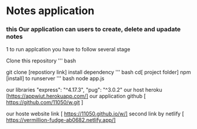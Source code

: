 # Notes application
### this Our application can users to create, delete and upadate notes

1 to run applcation you have to follow several stage

Clone this repository
''' bash

git clone [repostiory link]
install dependency 
''' bash
cd[ project folder]
npm [install]
to runserver 
''' bash
node app.js

our libraries
 "express": "^4.17.3",
    "pug": "^3.0.2"
our host heroku
[https://appwiut.herokuapp.com/]
our application github
[     https://github.com/11050/w.git       ]

our hoste website link
[  https://11050.github.io/w/]
second link by netlify
[ https://vermillion-fudge-ab0682.netlify.app/]

